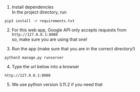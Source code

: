 1. Install dependencies <br>
In the project directory, run <br>
```
pip3 install -r requirements.txt
```
2. For this web app, Google API only accepts requests from ```http://127.0.0.1:8000```<br>
so, make sure you are using that one!

3. Run the app (make sure that you are in the correct directory!)
```
python3 manage.py runserver 
```
4. Type the url below into a browser
```
http://127.0.0.1:8000
```

5. We use python version 3.11.2 if you need that
